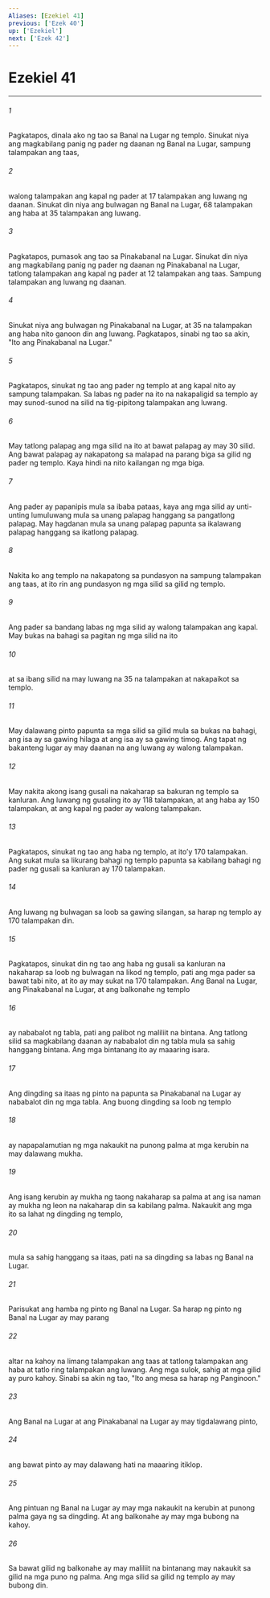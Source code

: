 ```yaml
---
Aliases: [Ezekiel 41]
previous: ['Ezek 40']
up: ['Ezekiel']
next: ['Ezek 42']
---
```

# Ezekiel 41

***


###### 1 


Pagkatapos, dinala ako ng tao sa Banal na Lugar ng templo. Sinukat niya ang magkabilang panig ng pader ng daanan ng Banal na Lugar, sampung talampakan ang taas, 


###### 2 


walong talampakan ang kapal ng pader at 17 talampakan ang luwang ng daanan. Sinukat din niya ang bulwagan ng Banal na Lugar, 68 talampakan ang haba at 35 talampakan ang luwang. 


###### 3 


Pagkatapos, pumasok ang tao sa Pinakabanal na Lugar. Sinukat din niya ang magkabilang panig ng pader ng daanan ng Pinakabanal na Lugar, tatlong talampakan ang kapal ng pader at 12 talampakan ang taas. Sampung talampakan ang luwang ng daanan. 


###### 4 


Sinukat niya ang bulwagan ng Pinakabanal na Lugar, at 35 na talampakan ang haba nito ganoon din ang luwang. Pagkatapos, sinabi ng tao sa akin, "Ito ang Pinakabanal na Lugar." 


###### 5 


Pagkatapos, sinukat ng tao ang pader ng templo at ang kapal nito ay sampung talampakan. Sa labas ng pader na ito na nakapaligid sa templo ay may sunod-sunod na silid na tig-pipitong talampakan ang luwang. 


###### 6 


May tatlong palapag ang mga silid na ito at bawat palapag ay may 30 silid. Ang bawat palapag ay nakapatong sa malapad na parang biga sa gilid ng pader ng templo. Kaya hindi na nito kailangan ng mga biga. 


###### 7 


Ang pader ay papanipis mula sa ibaba pataas, kaya ang mga silid ay unti-unting lumuluwang mula sa unang palapag hanggang sa pangatlong palapag. May hagdanan mula sa unang palapag papunta sa ikalawang palapag hanggang sa ikatlong palapag. 


###### 8 


Nakita ko ang templo na nakapatong sa pundasyon na sampung talampakan ang taas, at ito rin ang pundasyon ng mga silid sa gilid ng templo. 


###### 9 


Ang pader sa bandang labas ng mga silid ay walong talampakan ang kapal. May bukas na bahagi sa pagitan ng mga silid na ito 


###### 10 


at sa ibang silid na may luwang na 35 na talampakan at nakapaikot sa templo. 


###### 11 


May dalawang pinto papunta sa mga silid sa gilid mula sa bukas na bahagi, ang isa ay sa gawing hilaga at ang isa ay sa gawing timog. Ang tapat ng bakanteng lugar ay may daanan na ang luwang ay walong talampakan. 


###### 12 


May nakita akong isang gusali na nakaharap sa bakuran ng templo sa kanluran. Ang luwang ng gusaling ito ay 118 talampakan, at ang haba ay 150 talampakan, at ang kapal ng pader ay walong talampakan. 


###### 13 


Pagkatapos, sinukat ng tao ang haba ng templo, at itoʼy 170 talampakan. Ang sukat mula sa likurang bahagi ng templo papunta sa kabilang bahagi ng pader ng gusali sa kanluran ay 170 talampakan. 


###### 14 


Ang luwang ng bulwagan sa loob sa gawing silangan, sa harap ng templo ay 170 talampakan din. 


###### 15 


Pagkatapos, sinukat din ng tao ang haba ng gusali sa kanluran na nakaharap sa loob ng bulwagan na likod ng templo, pati ang mga pader sa bawat tabi nito, at ito ay may sukat na 170 talampakan. Ang Banal na Lugar, ang Pinakabanal na Lugar, at ang balkonahe ng templo 


###### 16 


ay nababalot ng tabla, pati ang palibot ng maliliit na bintana. Ang tatlong silid sa magkabilang daanan ay nababalot din ng tabla mula sa sahig hanggang bintana. Ang mga bintanang ito ay maaaring isara. 


###### 17 


Ang dingding sa itaas ng pinto na papunta sa Pinakabanal na Lugar ay nababalot din ng mga tabla. Ang buong dingding sa loob ng templo 


###### 18 


ay napapalamutian ng mga nakaukit na punong palma at mga kerubin na may dalawang mukha. 


###### 19 


Ang isang kerubin ay mukha ng taong nakaharap sa palma at ang isa naman ay mukha ng leon na nakaharap din sa kabilang palma. Nakaukit ang mga ito sa lahat ng dingding ng templo, 


###### 20 


mula sa sahig hanggang sa itaas, pati na sa dingding sa labas ng Banal na Lugar. 


###### 21 


Parisukat ang hamba ng pinto ng Banal na Lugar. Sa harap ng pinto ng Banal na Lugar ay may parang 


###### 22 


altar na kahoy na limang talampakan ang taas at tatlong talampakan ang haba at tatlo ring talampakan ang luwang. Ang mga sulok, sahig at mga gilid ay puro kahoy. Sinabi sa akin ng tao, "Ito ang mesa sa harap ng Panginoon." 


###### 23 


Ang Banal na Lugar at ang Pinakabanal na Lugar ay may tigdalawang pinto, 


###### 24 


ang bawat pinto ay may dalawang hati na maaaring itiklop. 


###### 25 


Ang pintuan ng Banal na Lugar ay may mga nakaukit na kerubin at punong palma gaya ng sa dingding. At ang balkonahe ay may mga bubong na kahoy. 


###### 26 


Sa bawat gilid ng balkonahe ay may maliliit na bintanang may nakaukit sa gilid na mga puno ng palma. Ang mga silid sa gilid ng templo ay may bubong din.
